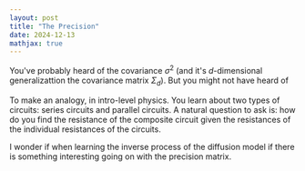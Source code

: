 ```yaml
---
layout: post
title: "The Precision"
date: 2024-12-13
mathjax: true
---
```


You've probably heard of the covariance $\sigma^2$ (and it's $d$-dimensional generalizattion the covariance matrix $\Sigma_d$).
But you might not have heard of 

To make an analogy, in intro-level physics. You learn about two types of circuits: series circuits and parallel circuits.
A natural question to ask is: how do you find the resistance of the composite circuit given the resistances of the individual
resistances of the circuits.

I wonder if when learning the inverse process of the diffusion model if there is something interesting going 
on with the precision matrix.
